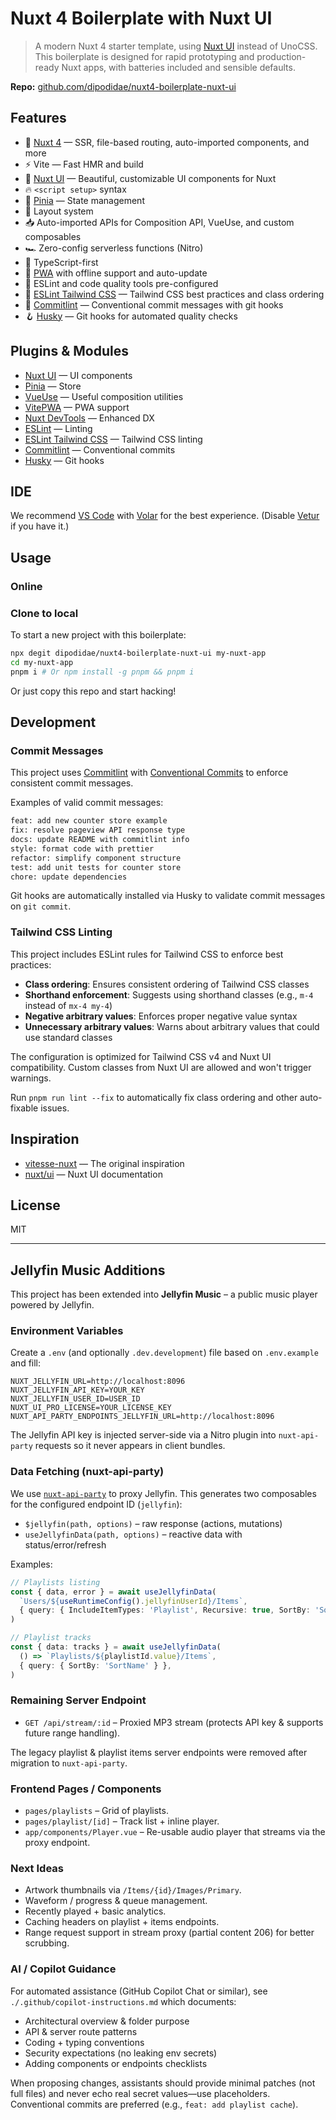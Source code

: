 # Nuxt 4 Boilerplate with Nuxt UI

> A modern Nuxt 4 starter template, using [Nuxt UI](https://ui.nuxt.com/) instead of UnoCSS. This boilerplate is designed for rapid prototyping and production-ready Nuxt apps, with batteries included and sensible defaults.

**Repo:** [github.com/dipodidae/nuxt4-boilerplate-nuxt-ui](https://github.com/dipodidae/nuxt4-boilerplate-nuxt-ui)

## Features

- 💚 [Nuxt 4](https://nuxt.com/) — SSR, file-based routing, auto-imported components, and more
- ⚡️ Vite — Fast HMR and build
- 🎨 [Nuxt UI](https://ui.nuxt.com/) — Beautiful, customizable UI components for Nuxt
- 🔥 `<script setup>` syntax
- 🍍 [Pinia](https://github.com/vuejs/pinia) — State management
- 📑 Layout system
- 📥 Auto-imported APIs for Composition API, VueUse, and custom composables
- 🏎 Zero-config serverless functions (Nitro)
- 🦾 TypeScript-first
- 📲 [PWA](https://github.com/vite-pwa/nuxt) with offline support and auto-update
- 🧹 ESLint and code quality tools pre-configured
- 🎨 [ESLint Tailwind CSS](https://github.com/francoismassart/eslint-plugin-tailwindcss) — Tailwind CSS best practices and class ordering
- 🚀 [Commitlint](https://commitlint.js.org/) — Conventional commit messages with git hooks
- 🪝 [Husky](https://typicode.github.io/husky/) — Git hooks for automated quality checks

## Plugins & Modules

- [Nuxt UI](https://ui.nuxt.com/) — UI components
- [Pinia](https://github.com/vuejs/pinia) — Store
- [VueUse](https://github.com/vueuse/vueuse) — Useful composition utilities
- [VitePWA](https://github.com/vite-pwa/nuxt) — PWA support
- [Nuxt DevTools](https://github.com/nuxt/devtools) — Enhanced DX
- [ESLint](https://eslint.org/) — Linting
- [ESLint Tailwind CSS](https://github.com/francoismassart/eslint-plugin-tailwindcss) — Tailwind CSS linting
- [Commitlint](https://commitlint.js.org/) — Conventional commits
- [Husky](https://typicode.github.io/husky/) — Git hooks

## IDE

We recommend [VS Code](https://code.visualstudio.com/) with [Volar](https://github.com/johnsoncodehk/volar) for the best experience. (Disable [Vetur](https://vuejs.github.io/vetur/) if you have it.)

## Usage

### Online

### Clone to local

To start a new project with this boilerplate:

```bash
npx degit dipodidae/nuxt4-boilerplate-nuxt-ui my-nuxt-app
cd my-nuxt-app
pnpm i # Or npm install -g pnpm && pnpm i
```

Or just copy this repo and start hacking!

## Development

### Commit Messages

This project uses [Commitlint](https://commitlint.js.org/) with [Conventional Commits](https://www.conventionalcommits.org/) to enforce consistent commit messages.

Examples of valid commit messages:

```bash
feat: add new counter store example
fix: resolve pageview API response type
docs: update README with commitlint info
style: format code with prettier
refactor: simplify component structure
test: add unit tests for counter store
chore: update dependencies
```

Git hooks are automatically installed via Husky to validate commit messages on `git commit`.

### Tailwind CSS Linting

This project includes ESLint rules for Tailwind CSS to enforce best practices:

- **Class ordering**: Ensures consistent ordering of Tailwind CSS classes
- **Shorthand enforcement**: Suggests using shorthand classes (e.g., `m-4` instead of `mx-4 my-4`)
- **Negative arbitrary values**: Enforces proper negative value syntax
- **Unnecessary arbitrary values**: Warns about arbitrary values that could use standard classes

The configuration is optimized for Tailwind CSS v4 and Nuxt UI compatibility. Custom classes from Nuxt UI are allowed and won't trigger warnings.

Run `pnpm run lint --fix` to automatically fix class ordering and other auto-fixable issues.

## Inspiration

- [vitesse-nuxt](https://github.com/antfu/vitesse-nuxt) — The original inspiration
- [nuxt/ui](https://ui.nuxt.com/) — Nuxt UI documentation

## License

MIT

---

## Jellyfin Music Additions

This project has been extended into **Jellyfin Music** – a public music player powered by Jellyfin.

### Environment Variables

Create a `.env` (and optionally `.dev.development`) file based on `.env.example` and fill:

```
NUXT_JELLYFIN_URL=http://localhost:8096
NUXT_JELLYFIN_API_KEY=YOUR_KEY
NUXT_JELLYFIN_USER_ID=USER_ID
NUXT_UI_PRO_LICENSE=YOUR_LICENSE_KEY
NUXT_API_PARTY_ENDPOINTS_JELLYFIN_URL=http://localhost:8096
```

The Jellyfin API key is injected server-side via a Nitro plugin into `nuxt-api-party` requests so it never appears in client bundles.

### Data Fetching (nuxt-api-party)

We use [`nuxt-api-party`](https://github.com/johannschopplich/nuxt-api-party) to proxy Jellyfin. This generates two composables for the configured endpoint ID (`jellyfin`):

- `$jellyfin(path, options)` – raw response (actions, mutations)
- `useJellyfinData(path, options)` – reactive data with status/error/refresh

Examples:

```ts
// Playlists listing
const { data, error } = await useJellyfinData(
  `Users/${useRuntimeConfig().jellyfinUserId}/Items`,
  { query: { IncludeItemTypes: 'Playlist', Recursive: true, SortBy: 'SortName' } },
)

// Playlist tracks
const { data: tracks } = await useJellyfinData(
  () => `Playlists/${playlistId.value}/Items`,
  { query: { SortBy: 'SortName' } },
)
```

### Remaining Server Endpoint

- `GET /api/stream/:id` – Proxied MP3 stream (protects API key & supports future range handling).

The legacy playlist & playlist items server endpoints were removed after migration to `nuxt-api-party`.

### Frontend Pages / Components

- `pages/playlists` – Grid of playlists.
- `pages/playlist/[id]` – Track list + inline player.
- `app/components/Player.vue` – Re-usable audio player that streams via the proxy endpoint.

### Next Ideas

- Artwork thumbnails via `/Items/{id}/Images/Primary`.
- Waveform / progress & queue management.
- Recently played + basic analytics.
- Caching headers on playlist + items endpoints.
- Range request support in stream proxy (partial content 206) for better scrubbing.

### AI / Copilot Guidance

For automated assistance (GitHub Copilot Chat or similar), see `./.github/copilot-instructions.md` which documents:

- Architectural overview & folder purpose
- API & server route patterns
- Coding + typing conventions
- Security expectations (no leaking env secrets)
- Adding components or endpoints checklists

When proposing changes, assistants should provide minimal patches (not full files) and never echo real secret values—use placeholders. Conventional commits are preferred (e.g., `feat: add playlist cache`).
